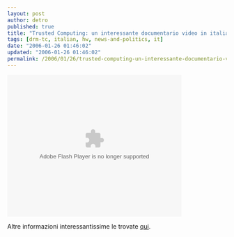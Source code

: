 ```yaml
---
layout: post
author: detro
published: true
title: "Trusted Computing: un interessante documentario video in italiano"
tags: [drm-tc, italian, hw, news-and-politics, it]
date: "2006-01-26 01:46:02"
updated: "2006-01-26 01:46:02"
permalink: /2006/01/26/trusted-computing-un-interessante-documentario-visivo-in-italiano/
---
```


<embed style="width:400px; height:326px;" id="VideoPlayback" align="middle" type="application/x-shockwave-flash" src="http://video.google.com/googleplayer.swf?videoUrl=http%3A%2F%2Fvp.video.google.com%2Fvideodownload%3Fversion%3D0%26secureurl%3DlAAAAC-8frCE4F37t8cD4kyT427ROmraCkzfUcPFjt-XitsYRvzb4F5oAdSmm6uCguk-i0cn77iH6XOmK0vsg7hcUhcYRC4iRoTGPJmLAnxlWx_hN6uKxdHNLN_NACkG_frx8pKO71atbsPRhhtVMOFQOdk0kWDcYaZ3h_tYcBKmNJaL6k8o5P99eRG09cFLqYRMx0y3nY1f7H4-LfC53mh4h5w%26sigh%3D66oYqN_9IZg2nPUzO8z6WgsASIc%26begin%3D0%26len%3D213040%26docid%3D-764787309772942566&thumbnailUrl=http%3A%2F%2Fvideo.google.com%2FThumbnailServer%3Fcontentid%3D68be68944df64878%26second%3D5%26itag%3Dw320%26urlcreated%3D1138185614%26sigh%3DIjgnyo_xhn9JmXC2VVoHPIz-OVk&playerId=-764787309772942566&playerMode=embedded" allowScriptAccess="sameDomain" quality="best" bgcolor="#ffffff" scale="noScale" wmode="window" salign="TL" > </embed>

Altre informazioni interessantissime le trovate <a href="http://www.no1984.org/">qui</a>.

